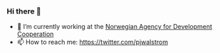 ### Hi there 👋

- 🔭 I’m currently working at the [Norwegian Agency for Development Cooperation](https://www.norad.no/)
- 📫 How to reach me: https://twitter.com/pjwalstrom

<!--
**pjwalstrom/pjwalstrom** is a ✨ _special_ ✨ repository because its `README.md` (this file) appears on your GitHub profile.

Here are some ideas to get you started:

- 🔭 I’m currently working on ...
- 🌱 I’m currently learning ...
- 👯 I’m looking to collaborate on ...
- 🤔 I’m looking for help with ...
- 💬 Ask me about ...
- 📫 How to reach me: ...
- 😄 Pronouns: ...
- ⚡ Fun fact: ...
-->
